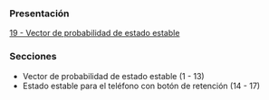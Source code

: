 ### Presentación

[19 - Vector de probabilidad de estado estable](https://www.overleaf.com/project/5e67c111fc73c300011e7c7d)

### Secciones
- Vector de probabilidad de estado estable (1 - 13)
- Estado estable para el teléfono con botón de retención (14 - 17)